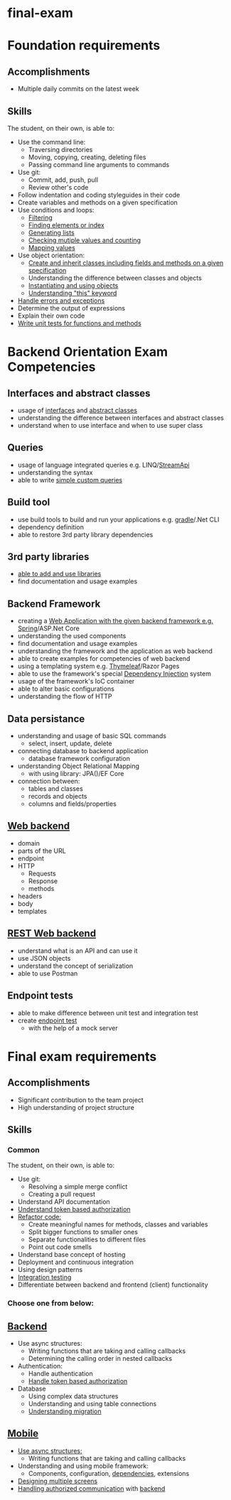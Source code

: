 # final-exam

# Foundation requirements
## Accomplishments
  * Multiple daily commits on the latest week
## Skills
The student, on their own, is able to:

  * Use the command line:
    * Traversing directories
    * Moving, copying, creating, deleting files
    * Passing command line arguments to commands
  * Use git:
    * Commit, add, push, pull
    * Review other's code
  * Follow indentation and coding styleguides in their code
  * Create variables and methods on a given specification
  * Use conditions and loops:
    * [Filtering](https://github.com/greenfox-academy/gumimaci88/blob/master/week-02/day-1/21_party_indicator/src/PartyIndicator.java)
    * [Finding elements or index](https://github.com/greenfox-academy/gumimaci88/blob/master/week-02/day-2/09_sum_elements/src/SumElements.java)
    * [Generating lists](https://github.com/greenfox-academy/gumimaci88/blob/master/week-02/day-3/07_match_making/src/Matchmaking.java)
    * [Checking mutiple values and counting](https://github.com/greenfox-academy/gumimaci88/blob/master/week-02/day-3/13_calculator/src/Calculator.java)
    * [Mapping values](https://github.com/greenfox-academy/gumimaci88/blob/master/week-02/day-3/14_he_will_never/src/HeWillNever.java)
  * Use object orientation:
    * [Create and inherit classes including fields and methods on a given specification](https://github.com/greenfox-academy/gumimaci88/tree/master/week-04/day-2/02_garden_application/src)
    * Understanding the difference between classes and objects
    * [Instantiating and using objects](https://github.com/greenfox-academy/gumimaci88/tree/master/week-04/day-2/01_green_fox_organization/src)
    * [Understanding "this" keyword](https://github.com/greenfox-academy/gumimaci88/blob/master/week-04/day-1/07_sharpie/src/Sharpie.java)
  * [Handle errors and exceptions](https://github.com/greenfox-academy/gumimaci88/blob/master/week-03/day-1/01_divide_by_zero/src/DivideByZero.java)
  * Determine the output of expressions
  * Explain their own code
  * [Write unit tests for functions and methods](https://github.com/greenfox-academy/gumimaci88/tree/master/week-04/day-1/08_counter/src)
  
# Backend Orientation Exam Competencies
## Interfaces and abstract classes
  * usage of [interfaces](https://github.com/greenfox-academy/gumimaci88/tree/master/week-06/day-1/03_char_sequence/src) and [abstract classes](https://github.com/greenfox-academy/gumimaci88/tree/master/week-06/day-1/00_zoo/src/main/java/animals)
  * understanding the difference between interfaces and abstract classes
  * understand when to use interface and when to use super class
## Queries
  * usage of language integrated queries e.g. LINQ/[StreamApi](https://github.com/greenfox-academy/gumimaci88/blob/master/week-06/day-2/exercise06/src/FrequencyString.java)
  * understanding the syntax
  * able to write [simple custom queries](https://github.com/gumimaci88/pallida-orientation-exam/blob/master/licenseplatewebapplication/src/main/java/com/greenfoxacademy/licenseplatewebapplication/services/CarServiceImpl.java)
## Build tool
  * use build tools to build and run your applications e.g. [gradle](https://github.com/greenfox-academy/gumimaci88/tree/master/week-07/day-1/springstart)/.Net CLI
  * dependency definition
  * able to restore 3rd party library dependencies
## 3rd party libraries
  * [able to add and use libraries](https://github.com/greenfox-academy/huli-kalendaryo-backend/blob/dev/build.gradle)
  * find documentation and usage examples
## Backend Framework
  * creating a [Web Application with the given backend framework e.g. Spring](https://github.com/gumimaci88/pallida-orientation-exam/tree/master/licenseplatewebapplication)/ASP.Net Core
  * understanding the used components
  * find documentation and usage examples
  * understanding the framework and the application as web backend
  * able to create examples for competencies of web backend
  * using a templating system e.g. [Thymeleaf](https://github.com/gumimaci88/pallida-orientation-exam/blob/master/licenseplatewebapplication/src/main/resources/templates/main.html)/Razor Pages
  * able to use the framework's special [Dependency Injection](https://github.com/gumimaci88/pallida-orientation-exam/blob/master/licenseplatewebapplication/src/main/java/com/greenfoxacademy/licenseplatewebapplication/controllers/CarsController.java) system
  * usage of the framework's IoC container
  * able to alter basic configurations
  * understanding the flow of HTTP
## Data persistance
  * understanding and usage of basic SQL commands
    * select, insert, update, delete
  * connecting database to backend application
    * database framework configuration
  * understanding Object Relational Mapping
    * with using library: JPA()/EF Core
  * connection between:
    * tables and classes
    * records and objects
    * columns and fields/properties
## [Web backend](https://github.com/greenfox-academy/gumimaci88/blob/master/week-07/day-3/bankofsimba/src/main/java/com/greenfoxacademy/bankofsimba/controllers/Controllers.java)
  * domain
  * parts of the URL
  * endpoint
  * HTTP
    * Requests
    * Response
    * methods
  * headers
  * body
  * templates
## [REST Web backend](https://github.com/greenfox-academy/gumimaci88/blob/master/week-09/day-2/restbackend/src/main/java/com/greenfoxacademy/restbackend/controllers/MainRestController.java)
  * understand what is an API and can use it
  * use JSON objects
  * understand the concept of serialization
  * able to use Postman
## Endpoint tests
  * able to make difference between unit test and integration test
  * create [endpoint test](https://github.com/greenfox-academy/huli-kalendaryo-backend/blob/hieu-get-auth-tests/src/test/java/com/greenfoxacademy/opal/kalendaryo/kalendaryo/controllers/AuthControllerTests.java)
    * with the help of a mock server

# Final exam requirements
## Accomplishments
  * Significant contribution to the team project
  * High understanding of project structure
## Skills
### Common
The student, on their own, is able to:

  * Use git:
    * Resolving a simple merge conflict
    * Creating a pull request
  * Understand API documentation
  * [Understand token based authorization](https://github.com/greenfox-academy/huli-kalendaryo-backend/blob/dev/src/main/java/com/greenfoxacademy/opal/kalendaryo/kalendaryo/service/authorization/AuthorizeKal.java)
  * [Refactor code:](https://github.com/greenfox-academy/huli-kalendaryo-backend/pull/104)
    * Create meaningful names for methods, classes and variables
    * Split bigger functions to smaller ones
    * Separate functionalities to different files
    * Point out code smells
  * Understand base concept of hosting
  * Deployment and continuous integration
  * Using design patterns
  * [Integration testing](https://github.com/greenfox-academy/huli-kalendaryo-backend/blob/dev/src/test/java/com/greenfoxacademy/opal/kalendaryo/kalendaryo/MergedCalControllerTest.java)
  * Differentiate between backend and frontend (client) functionality
### Choose one from below:

## [Backend](https://github.com/greenfox-academy/huli-kalendaryo-backend)
  * Use async structures:
    * Writing functions that are taking and calling callbacks
    * Determining the calling order in nested callbacks
  * Authentication:
    * Handle authentication
    * [Handle token based authorization](https://github.com/greenfox-academy/huli-kalendaryo-backend/blob/dev/src/main/java/com/greenfoxacademy/opal/kalendaryo/kalendaryo/controllers/AuthController.java)
  * Database
    * Using complex data structures
    * Understanding and using table connections
    * [Understanding migration](https://github.com/greenfox-academy/huli-kalendaryo-backend/tree/dev/src/main/resources/db/migration)
## [Mobile](https://github.com/greenfox-academy/huli-kalendaryo-android)
  * [Use async structures:](https://github.com/greenfox-academy/huli-kalendaryo-android/blob/dev/app/src/main/java/com/greenfox/kalendaryo/SelectCalendarActivity.java)
    * Writing functions that are taking and calling callbacks
  * Understanding and using mobile framework:
    * Components, configuration, [dependencies](https://github.com/greenfox-academy/huli-kalendaryo-android/blob/dev/app/src/main/java/com/greenfox/kalendaryo/components/ApiComponent.java), extensions
  * [Designing multiple screens](https://github.com/greenfox-academy/huli-kalendaryo-android/blob/dev/app/src/main/java/com/greenfox/kalendaryo/MainActivity.java)
  * [Handling authorized communication](https://github.com/greenfox-academy/huli-kalendaryo-android/blob/dev/app/src/main/java/com/greenfox/kalendaryo/LoginActivity.java) with [backend](https://github.com/greenfox-academy/huli-kalendaryo-backend/blob/dev/src/main/java/com/greenfoxacademy/opal/kalendaryo/kalendaryo/service/authorization/AuthorizeKal.java)
